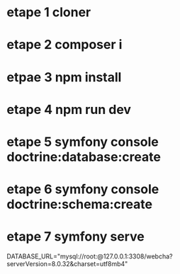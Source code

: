 # etape 1 cloner
# etape 2 composer i
# etpae 3 npm install
# etape 4 npm run dev
# etape 5 symfony console doctrine:database:create
# etape 6 symfony console doctrine:schema:create
# etape 7 symfony serve

DATABASE_URL="mysql://root:@127.0.0.1:3308/webcha?serverVersion=8.0.32&charset=utf8mb4"

